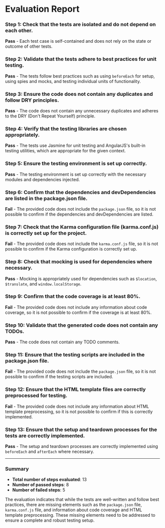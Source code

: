 # Evaluation Report

### Step 1: Check that the tests are isolated and do not depend on each other.
**Pass** - Each test case is self-contained and does not rely on the state or outcome of other tests.

### Step 2: Validate that the tests adhere to best practices for unit testing.
**Pass** - The tests follow best practices such as using `beforeEach` for setup, using spies and mocks, and testing individual units of functionality.

### Step 3: Ensure the code does not contain any duplicates and follow DRY principles.
**Pass** - The code does not contain any unnecessary duplicates and adheres to the DRY (Don't Repeat Yourself) principle.

### Step 4: Verify that the testing libraries are chosen appropriately.
**Pass** - The tests use Jasmine for unit testing and AngularJS's built-in testing utilities, which are appropriate for the given context.

### Step 5: Ensure the testing environment is set up correctly.
**Pass** - The testing environment is set up correctly with the necessary modules and dependencies injected.

### Step 6: Confirm that the dependencies and devDependencies are listed in the package.json file.
**Fail** - The provided code does not include the `package.json` file, so it is not possible to confirm if the dependencies and devDependencies are listed.

### Step 7: Check that the Karma configuration file (karma.conf.js) is correctly set up for the project.
**Fail** - The provided code does not include the `karma.conf.js` file, so it is not possible to confirm if the Karma configuration is correctly set up.

### Step 8: Check that mocking is used for dependencies where necessary.
**Pass** - Mocking is appropriately used for dependencies such as `$location`, `$translate`, and `window.localStorage`.

### Step 9: Confirm that the code coverage is at least 80%.
**Fail** - The provided code does not include any information about code coverage, so it is not possible to confirm if the coverage is at least 80%.

### Step 10: Validate that the generated code does not contain any TODOs.
**Pass** - The code does not contain any TODO comments.

### Step 11: Ensure that the testing scripts are included in the package.json file.
**Fail** - The provided code does not include the `package.json` file, so it is not possible to confirm if the testing scripts are included.

### Step 12: Ensure that the HTML template files are correctly preprocessed for testing.
**Fail** - The provided code does not include any information about HTML template preprocessing, so it is not possible to confirm if this is correctly implemented.

### Step 13: Ensure that the setup and teardown processes for the tests are correctly implemented.
**Pass** - The setup and teardown processes are correctly implemented using `beforeEach` and `afterEach` where necessary.

---

### Summary
- **Total number of steps evaluated**: 13
- **Number of passed steps**: 8
- **Number of failed steps**: 5

The evaluation indicates that while the tests are well-written and follow best practices, there are missing elements such as the `package.json` file, `karma.conf.js` file, and information about code coverage and HTML template preprocessing. These missing elements need to be addressed to ensure a complete and robust testing setup.